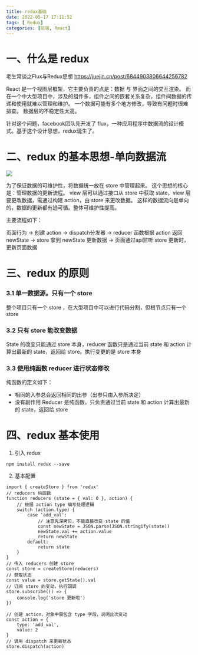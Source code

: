 ```yaml
---
title: redux基础
date: 2022-05-17 17:11:52
tags: [ Redux]
categories: [前端, React]
---
```


# 一、什么是 redux
老生常谈之Flux与Redux思想  https://juejin.cn/post/6844903806644256782

React 是一个视图层框架，它主要负责的点是：数据 与 界面之间的交互渲染。
而在一个中大型项目中，涉及的组件多，组件之间的嵌套关系复杂，组件间数据的传递和使用就难以管理和维护。
一个数据可能有多个地方修改，导致有问题时很难排查。
数据层的不稳定性太高。

针对这个问题，facebook团队先开发了 flux，一种应用程序中数据流的设计模式。基于这个设计思想，redux诞生了。

# 二、redux 的基本思想-单向数据流
![](img.png)

为了保证数据的可维护性，将数据统一放在 store 中管理起来。
这个思想的核心是：管理数据的更新流程。
view 层可以通过接口从 store 中获取 state，view 层要更改数据，需通过构建 action，由 store 来更改数据。
这样的数据流向是单向的，数据的更新都有迹可循。整体可维护性提高。

主要流程如下：

页面行为 -> 创建 action -> dispatch分发器 -> reducer 函数根据 action 返回 newState -> store 拿到 newState 更新数据 -> 页面通过api监听 store 更新时，更新页面数据

# 三、redux 的原则
### 3.1 单一数据源。只有一个 store
整个项目只有一个 store ，在大型项目中可以进行代码分割，但根节点只有一个 store

### 3.2 只有 store 能改变数据
State 的改变只能通过 store 本身，reducer 函数只是通过当前 state 和 action 计算出最新的 state，返回给 store。执行变更的是 store 本身

### 3.3 使用纯函数 reducer 进行状态修改
纯函数的定义如下：
* 相同的入参总会返回相同的出参（出参只由入参所决定）
* 没有副作用
Reducer 是纯函数，只负责通过当前 state 和 action 计算出最新的 state，返回给 store

# 四、redux 基本使用
1. 引入 redux
```
npm install redux --save
```
2. 基本配置
```
import { createStore } from 'redux'
// reducers 纯函数
function reducers (state = { val: 0 }, action) {
	// 根据 action type 编写处理逻辑
	switch (action.type) {
		case 'add_val':
			// 注意先深拷贝，不能直接改变 state 的值
			const newState = JSON.parse(JSON.stringify(state))
			newState.val += action.value
			return newState
		default:
			return state
	}
}
// 传入 reducers 创建 store
const store = createStore(reducers)
// 获取状态
const value = store.getState().val
// 订阅 store 的变动，执行回调
store.subscribe(() => {
	console.log('store 更新啦')
})

// 创建 action，对象中需包含 type 字段，说明此次变动
const action = {
	type: 'add_val',
	value: 2
}
// 调用 dispatch 来更新状态
store.dispatch(action)
```

